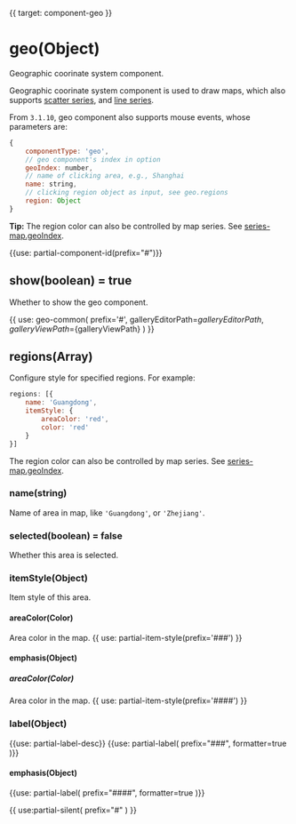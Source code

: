 {{ target: component-geo }}

# geo(Object)

Geographic coorinate system component.

Geographic coorinate system component is used to draw maps, which also supports [scatter series](~series-scatter), and [line series](~series-lines).


From `3.1.10`, geo component also supports mouse events, whose parameters are:

```js
{
    componentType: 'geo',
    // geo component's index in option
    geoIndex: number,
    // name of clicking area, e.g., Shanghai
    name: string,
    // clicking region object as input, see geo.regions
    region: Object
}
```

**Tip:**
The region color can also be controlled by map series. See [series-map.geoIndex](~series-map.geoIndex).

{{use: partial-component-id(prefix="#")}}

## show(boolean) = true

Whether to show the geo component.

{{ use: geo-common(
    prefix='#',
    galleryEditorPath=${galleryEditorPath},
    galleryViewPath=${galleryViewPath}
) }}

## regions(Array)
Configure style for specified regions.
For example:
```js
regions: [{
    name: 'Guangdong',
    itemStyle: {
        areaColor: 'red',
        color: 'red'
    }
}]
```

The region color can also be controlled by map series. See [series-map.geoIndex](~series-map.geoIndex).


### name(string)
Name of area in map, like `'Guangdong'`, or `'Zhejiang'`.

### selected(boolean) = false
Whether this area is selected.

### itemStyle(Object)
Item style of this area.
#### areaColor(Color)
Area color in the map.
{{ use: partial-item-style(prefix='###') }}
#### emphasis(Object)
##### areaColor(Color)
Area color in the map.
{{ use: partial-item-style(prefix='####') }}


### label(Object)
{{use: partial-label-desc}}
{{use: partial-label(
    prefix="###",
    formatter=true
)}}
#### emphasis(Object)
{{use: partial-label(
    prefix="####",
    formatter=true
)}}



{{ use:partial-silent(
    prefix="#"
) }}
